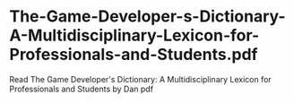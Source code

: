 # The-Game-Developer-s-Dictionary-A-Multidisciplinary-Lexicon-for-Professionals-and-Students.pdf
Read The Game Developer's Dictionary: A Multidisciplinary Lexicon for Professionals and Students by Dan  pdf
